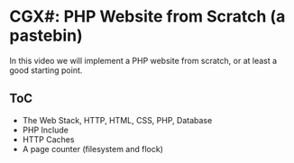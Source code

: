 # CGX#: PHP Website from Scratch (a pastebin)

In this video we will implement a PHP website from scratch, or at least a good starting point.

## ToC

 - The Web Stack, HTTP, HTML, CSS, PHP, Database
 - PHP Include
 - HTTP Caches
 - A page counter (filesystem and flock)

